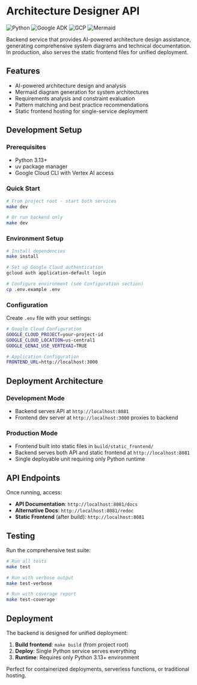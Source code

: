 # Architecture Designer API

![Python](https://img.shields.io/badge/python-v3.13+-blue.svg)
![Google ADK](https://img.shields.io/badge/Google_ADK-0.2.0+-4285F4.svg)
![GCP](https://img.shields.io/badge/Google_Cloud-4285F4?logo=google-cloud&logoColor=white)
![Mermaid](https://img.shields.io/badge/Mermaid-Architecture%20Diagrams-FF6B6B.svg)

Backend service that provides AI-powered architecture design assistance, generating comprehensive system diagrams and technical documentation. In production, also serves the static frontend files for unified deployment.

## Features

- AI-powered architecture design and analysis
- Mermaid diagram generation for system architectures
- Requirements analysis and constraint evaluation
- Pattern matching and best practice recommendations
- Static frontend hosting for single-service deployment

## Development Setup

### Prerequisites

- Python 3.13+
- uv package manager
- Google Cloud CLI with Vertex AI access

### Quick Start

```bash
# From project root - start both services
make dev

# Or run backend only
make dev
```

### Environment Setup

```bash
# Install dependencies
make install

# Set up Google Cloud authentication
gcloud auth application-default login

# Configure environment (see Configuration section)
cp .env.example .env
```

### Configuration

Create `.env` file with your settings:

```bash
# Google Cloud Configuration
GOOGLE_CLOUD_PROJECT=your-project-id
GOOGLE_CLOUD_LOCATION=us-central1
GOOGLE_GENAI_USE_VERTEXAI=TRUE

# Application Configuration
FRONTEND_URL=http://localhost:3000
```

## Deployment Architecture

### Development Mode

- Backend serves API at `http://localhost:8081`
- Frontend dev server at `http://localhost:3000` proxies to backend

### Production Mode

- Frontend built into static files in `build/static_frontend/`
- Backend serves both API and static frontend at `http://localhost:8081`
- Single deployable unit requiring only Python runtime

## API Endpoints

Once running, access:

- **API Documentation**: `http://localhost:8081/docs`
- **Alternative Docs**: `http://localhost:8081/redoc`
- **Static Frontend** (after build): `http://localhost:8081`

## Testing

Run the comprehensive test suite:

```bash
# Run all tests
make test

# Run with verbose output
make test-verbose

# Run with coverage report
make test-coverage
```

## Deployment

The backend is designed for unified deployment:

1. **Build frontend**: `make build` (from project root)
2. **Deploy**: Single Python service serves everything
3. **Runtime**: Requires only Python 3.13+ environment

Perfect for containerized deployments, serverless functions, or traditional hosting.
